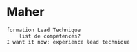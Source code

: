 
# Maher
    formation Lead Technique
        list de competences? 
    I want it now: experience lead technique
